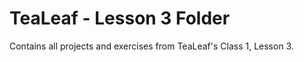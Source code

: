 # TeaLeaf - Lesson 3 Folder #

Contains all projects and exercises from TeaLeaf's Class 1, Lesson 3.
